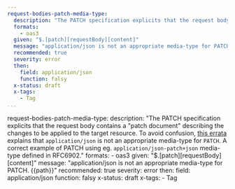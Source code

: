 ```yaml
--- 
request-bodies-patch-media-type: 
  description: "The PATCH specification explicits that the request body contains a \"patch document\" describing the changes to be applied to the target resource. To avoid confusion, [this errata](https://www.rfc-editor.org/errata/eid3169) explains that `application/json` is not an appropriate media-type for `PATCH`. A correct example of PATCH using eg. `application/json-patch+json` media-type defined in RFC6902."
  formats: 
    - oas3
  given: "$.[patch][requestBody][content]"
  message: "application/json is not an appropriate media-type for PATCH. {{path}}"
  recommended: true
  severity: error
  then: 
    field: application/json
    function: falsy
  x-status: draft
  x-tags:
    - Tag  
...
```

request-bodies-patch-media-type: 
  description: "The PATCH specification explicits that the request body contains a \"patch document\" describing the changes to be applied to the target resource. To avoid confusion, [this errata](https://www.rfc-editor.org/errata/eid3169) explains that `application/json` is not an appropriate media-type for `PATCH`. A correct example of PATCH using eg. `application/json-patch+json` media-type defined in RFC6902."
  formats: 
    - oas3
  given: "$.[patch][requestBody][content]"
  message: "application/json is not an appropriate media-type for PATCH. {{path}}"
  recommended: true
  severity: error
  then: 
    field: application/json
    function: falsy
  x-status: draft
  x-tags:
    - Tag  
